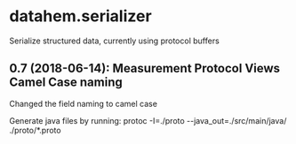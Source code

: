 # datahem.serializer
Serialize structured data, currently using protocol buffers

## 0.7 (2018-06-14): Measurement Protocol Views Camel Case naming
Changed the field naming to camel case

Generate java files by running:
protoc -I=./proto --java_out=./src/main/java/ ./proto/*.proto